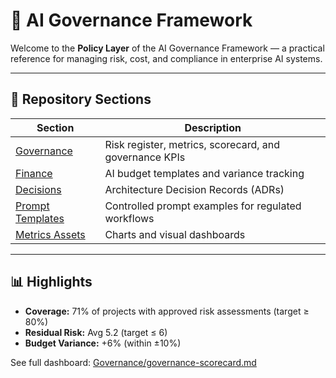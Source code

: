 # 🧭 AI Governance Framework

Welcome to the **Policy Layer** of the AI Governance Framework — a practical reference for managing risk, cost, and compliance in enterprise AI systems.

---

## 📂 Repository Sections

| Section | Description |
|----------|--------------|
| [Governance](Governance/) | Risk register, metrics, scorecard, and governance KPIs |
| [Finance](Finance/) | AI budget templates and variance tracking |
| [Decisions](Decisions/) | Architecture Decision Records (ADRs) |
| [Prompt Templates](prompt_templates/) | Controlled prompt examples for regulated workflows |
| [Metrics Assets](assets/metrics/) | Charts and visual dashboards |

---

## 📊 Highlights
- **Coverage:** 71% of projects with approved risk assessments (target ≥ 80%)
- **Residual Risk:** Avg 5.2 (target ≤ 6)
- **Budget Variance:** +6% (within ±10%)

See full dashboard: [Governance/governance-scorecard.md](Governance/governance-scorecard.md)
